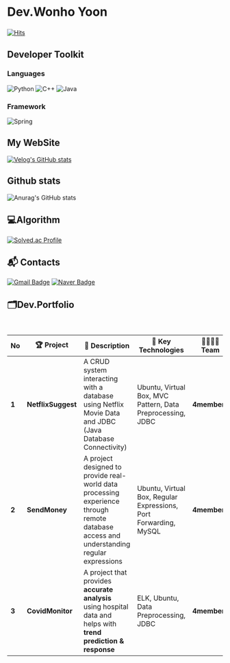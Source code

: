 # Dev.Wonho Yoon
###
[![Hits](https://hits.seeyoufarm.com/api/count/incr/badge.svg?url=https%3A%2F%2Fgithub.com%2FUnoYoon&count_bg=%23D1D1D1&title_bg=%238A8A8A&icon=&icon_color=%234B4B4B&title=Visitors&edge_flat=true)](https://hits.seeyoufarm.com)

## Developer Toolkit

### Languages
![Python](https://img.shields.io/badge/Python-3776AB?style=flat-square&logo=Python&logoColor=white)
![C++](https://img.shields.io/badge/C++-00599C?style=flat-square&logo=cplusplus&logoColor=white)
![Java](https://img.shields.io/badge/Java-007396?style=flat-square&logo=java&logoColor=white)

### Framework
![Spring](https://img.shields.io/badge/Spring-6DB33F?style=flat-square&logo=Spring&logoColor=white)

## My WebSite
[![Velog's GitHub stats](https://velog-readme-stats.vercel.app/api/badge?name=unoyoon_12)](https://velog.io/@unoyoon_12/posts) 

## Github stats
![Anurag's GitHub stats](https://github-readme-stats.vercel.app/api?username=UnoYoon&show_icons=true&theme=graywhite)

## 💻Algorithm
[![Solved.ac Profile](http://mazassumnida.wtf/api/v2/generate_badge?boj=dnjsgh1204)](https://solved.ac/dnjsgh1204/)

## :mailbox_with_mail: Contacts
[![Gmail Badge](https://img.shields.io/badge/Gmail-d14836?style=flat-square&logo=Gmail&logoColor=white&link=mailto:infrontof111@gmail.com)](mailto:infrontof111@gmail.com)
[![Naver Badge](https://img.shields.io/badge/Naver-03C75A?style=flat-square&logo=Naver&logoColor=white&link=mailto:infrontof111@naver.com)](mailto:infrontof111@naver.com)


## 🗂️Dev.Portfolio
<br>

| No  | 🏆 Project        | 📌 Description                                                               | 🔧 Key Technologies                               | 👩‍👩‍👧‍👦 Team | 🔗 Link                                                           | 📅 Date       |
|-----|-------------------|----------------------------------------------------------------------------|--------------------------------------------------|--------------------|------------------------------------------------------------------|---------------|
| **1** | **NetflixSuggest** | A CRUD system interacting with a database using Netflix Movie Data and JDBC (Java Database Connectivity) | Ubuntu, Virtual Box, MVC Pattern, Data Preprocessing, JDBC | **4members**      | 🔗 [GitHub Link](https://github.com/UnoYoon/NS_BE-1.git)         | 📅 **2025.01.13** |
| **2** | **SendMoney**      | A project designed to provide real-world data processing experience through remote database access and understanding regular expressions | Ubuntu, Virtual Box, Regular Expressions, Port Forwarding, MySQL | **4members**      | 🔗 [GitHub Link](https://github.com/UnoYoon/Send_Money.git)      | 📅 **2025.01.17** |
| **3** | **CovidMonitor**   | A project that provides **accurate analysis** using hospital data and helps with **trend prediction & response** | ELK, Ubuntu, Data Preprocessing, JDBC             | **4members**      | 🔗 [GitHub Link](https://github.com/UnoYoon/Send_Money.git)      | 📅 **2025.01.17** |

